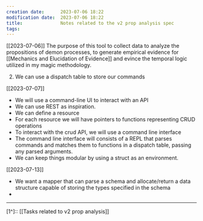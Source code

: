 ```yaml
---
creation date:		2023-07-06 18:22
modification date:	2023-07-06 18:22
title: 				Notes related to the v2 prop analysis spec
tags:
---
```

[[2023-07-06]]
The purpose of this tool to collect data to analyze the propositions of demon processes, to generate empirical evidence for [[Mechanics and Elucidation of Evidence]] and evince the temporal logic utilized in my magic methodology. 

2. We can use a dispatch table to store our commands

[[2023-07-07]]
* We will use a command-line UI to interact with an API
* We can use REST as inspiration.
* We can define a resource
* For each resource we will have pointers to functions representing CRUD operations
* To interact with the crud API, we will use a command line interface
* The command line interface will consists of a REPL that parses commands and matches them to functions in a dispatch table, passing any parsed arguments.
* We can keep things modular by using a struct as an environment.

[[2023-07-13]]
* We want a mapper that can parse a schema and allocate/return a data structure capable of storing the types specified in the schema
* 
---
[1^]:: [[Tasks related to v2 prop analysis]]